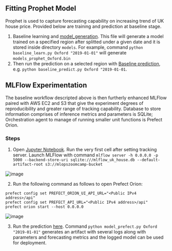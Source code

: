 ## **Fitting Prophet Model**

Prophet is used to capture forecasting capability on increasing trend of UK house price. Provided below are training and prediction at baseline stage.

1) Baseline learning and [model_generation](https://github.com/rizdiaprilian/MLOps_Zoomcamp/blob/master/UK_house_price/baseline_learn.py). This file will generate a model trained on a specified region after splitted under a given date and it is stored inside directory `models`. For example, command `python baseline_learn.py Oxford "2019-01-01"` will generate `models_prophet_Oxford.bin`
2) Then run the prediction on a selected region with [Baseline prediction](https://github.com/rizdiaprilian/MLOps_Zoomcamp/blob/master/UK_house_price/baseline_predict.py), e.g. `python baseline_predict.py Oxford "2019-01-01`.

## **MLFlow Experimentation**

The baseline workflow descripted above is then furtherly enhanced MLFlow paired with AWS EC2 and S3 that give the experiment degrees of reproducibility and greater range of tracking capability. Database to store information comprises of inference metrics and parameters is SQLite; Orchestration agent to manage of running smaller unit functions is Prefect Orion.

### **Steps**
1) Open [Jupyter Notebook](https://github.com/rizdiaprilian/MLOps_Zoomcamp/blob/master/UK_house_price/mlflow_experiment.ipynb). Run the very first cell after setting tracking server.
Launch MLFlow with command `mlflow server -h 0.0.0.0 -p 5000 --backend-store-uri sqlite:///mlflow_uk_house.db --default-artifact-root s3://mlopszoomcamp-bucket`

![image](https://user-images.githubusercontent.com/42743243/187728007-28af1174-96ff-477c-ac7f-16f2cdb752ff.png)

2) Run the following command as follows to open Prefect Orion:
```
prefect config set PREFECT_ORION_UI_API_URL="<Public IPv4 address>/api"
prefect config set PREFECT_API_URL="<Public IPv4 address>/api"
prefect orion start --host 0.0.0.0
```

![image](https://user-images.githubusercontent.com/42743243/187728101-75ffe464-b34d-4c5a-8c24-15e7d93459e4.png)

3) Run the prediction [here](https://github.com/rizdiaprilian/MLOps_Zoomcamp/blob/master/UK_house_price/model_prefect.py). Command `python model_prefect.py Oxford "2019-01-01"` generates an artifact with several logs along with parameters and forecasting metrics and the logged model can be used for deployment.
